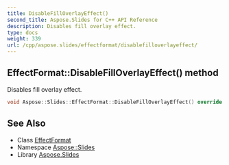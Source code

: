 ```yaml
---
title: DisableFillOverlayEffect()
second_title: Aspose.Slides for C++ API Reference
description: Disables fill overlay effect.
type: docs
weight: 339
url: /cpp/aspose.slides/effectformat/disablefilloverlayeffect/
---
```

## EffectFormat::DisableFillOverlayEffect() method


Disables fill overlay effect.

```cpp
void Aspose::Slides::EffectFormat::DisableFillOverlayEffect() override
```

## See Also

* Class [EffectFormat](./)
* Namespace [Aspose::Slides](../)
* Library [Aspose.Slides](../../)